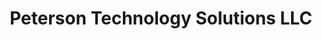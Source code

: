 ---
title: "Peterson Technology Solutions LLC"
url: /lampasas/peterson-technology-solutions-llc/
shop: computer
---